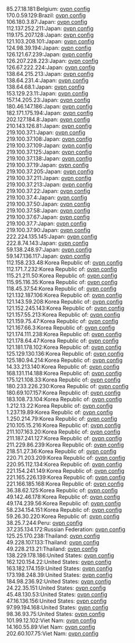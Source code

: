 85.27.18.181:Belgium: [ovpn config](vpn/85_27_18_181.ovpn)  
170.0.59.129:Brazil: [ovpn config](vpn/170_0_59_129.ovpn)  
106.180.3.87:Japan: [ovpn config](vpn/106_180_3_87.ovpn)  
112.137.252.211:Japan: [ovpn config](vpn/112_137_252_211.ovpn)  
119.175.207.128:Japan: [ovpn config](vpn/119_175_207_128.ovpn)  
121.103.208.101:Japan: [ovpn config](vpn/121_103_208_101.ovpn)  
124.98.39.194:Japan: [ovpn config](vpn/124_98_39_194.ovpn)  
126.121.67.239:Japan: [ovpn config](vpn/126_121_67_239.ovpn)  
126.207.228.223:Japan: [ovpn config](vpn/126_207_228_223.ovpn)  
126.67.222.224:Japan: [ovpn config](vpn/126_67_222_224.ovpn)  
138.64.215.213:Japan: [ovpn config](vpn/138_64_215_213.ovpn)  
138.64.231.4:Japan: [ovpn config](vpn/138_64_231_4.ovpn)  
138.64.68.1:Japan: [ovpn config](vpn/138_64_68_1.ovpn)  
153.129.23.11:Japan: [ovpn config](vpn/153_129_23_11.ovpn)  
157.14.205.23:Japan: [ovpn config](vpn/157_14_205_23.ovpn)  
180.46.147.186:Japan: [ovpn config](vpn/180_46_147_186.ovpn)  
182.171.175.194:Japan: [ovpn config](vpn/182_171_175_194.ovpn)  
202.127.184.8:Japan: [ovpn config](vpn/202_127_184_8.ovpn)  
210.143.126.81:Japan: [ovpn config](vpn/210_143_126_81.ovpn)  
219.100.37.1:Japan: [ovpn config](vpn/219_100_37_1.ovpn)  
219.100.37.108:Japan: [ovpn config](vpn/219_100_37_108.ovpn)  
219.100.37.109:Japan: [ovpn config](vpn/219_100_37_109.ovpn)  
219.100.37.125:Japan: [ovpn config](vpn/219_100_37_125.ovpn)  
219.100.37.138:Japan: [ovpn config](vpn/219_100_37_138.ovpn)  
219.100.37.19:Japan: [ovpn config](vpn/219_100_37_19.ovpn)  
219.100.37.205:Japan: [ovpn config](vpn/219_100_37_205.ovpn)  
219.100.37.211:Japan: [ovpn config](vpn/219_100_37_211.ovpn)  
219.100.37.213:Japan: [ovpn config](vpn/219_100_37_213.ovpn)  
219.100.37.22:Japan: [ovpn config](vpn/219_100_37_22.ovpn)  
219.100.37.4:Japan: [ovpn config](vpn/219_100_37_4.ovpn)  
219.100.37.50:Japan: [ovpn config](vpn/219_100_37_50.ovpn)  
219.100.37.58:Japan: [ovpn config](vpn/219_100_37_58.ovpn)  
219.100.37.67:Japan: [ovpn config](vpn/219_100_37_67.ovpn)  
219.100.37.7:Japan: [ovpn config](vpn/219_100_37_7.ovpn)  
219.100.37.90:Japan: [ovpn config](vpn/219_100_37_90.ovpn)  
222.224.135.145:Japan: [ovpn config](vpn/222_224_135_145.ovpn)  
222.8.74.143:Japan: [ovpn config](vpn/222_8_74_143.ovpn)  
59.138.248.97:Japan: [ovpn config](vpn/59_138_248_97.ovpn)  
59.147.136.117:Japan: [ovpn config](vpn/59_147_136_117.ovpn)  
112.158.233.48:Korea Republic of: [ovpn config](vpn/112_158_233_48.ovpn)  
112.171.7.232:Korea Republic of: [ovpn config](vpn/112_171_7_232.ovpn)  
115.21.211.50:Korea Republic of: [ovpn config](vpn/115_21_211_50.ovpn)  
115.95.116.35:Korea Republic of: [ovpn config](vpn/115_95_116_35.ovpn)  
118.45.37.54:Korea Republic of: [ovpn config](vpn/118_45_37_54.ovpn)  
121.132.187.106:Korea Republic of: [ovpn config](vpn/121_132_187_106.ovpn)  
121.143.59.208:Korea Republic of: [ovpn config](vpn/121_143_59_208.ovpn)  
121.152.245.143:Korea Republic of: [ovpn config](vpn/121_152_245_143.ovpn)  
121.157.55.213:Korea Republic of: [ovpn config](vpn/121_157_55_213.ovpn)  
121.159.75.47:Korea Republic of: [ovpn config](vpn/121_159_75_47.ovpn)  
121.167.66.3:Korea Republic of: [ovpn config](vpn/121_167_66_3.ovpn)  
121.174.111.238:Korea Republic of: [ovpn config](vpn/121_174_111_238.ovpn)  
121.178.64.47:Korea Republic of: [ovpn config](vpn/121_178_64_47.ovpn)  
121.181.178.102:Korea Republic of: [ovpn config](vpn/121_181_178_102.ovpn)  
125.129.130.136:Korea Republic of: [ovpn config](vpn/125_129_130_136.ovpn)  
125.180.94.214:Korea Republic of: [ovpn config](vpn/125_180_94_214.ovpn)  
14.33.213.140:Korea Republic of: [ovpn config](vpn/14_33_213_140.ovpn)  
168.131.114.188:Korea Republic of: [ovpn config](vpn/168_131_114_188.ovpn)  
175.121.108.33:Korea Republic of: [ovpn config](vpn/175_121_108_33.ovpn)  
180.233.226.230:Korea Republic of: [ovpn config](vpn/180_233_226_230.ovpn)  
180.69.107.157:Korea Republic of: [ovpn config](vpn/180_69_107_157.ovpn)  
183.108.73.104:Korea Republic of: [ovpn config](vpn/183_108_73_104.ovpn)  
1.212.13.22:Korea Republic of: [ovpn config](vpn/1_212_13_22.ovpn)  
1.237.19.89:Korea Republic of: [ovpn config](vpn/1_237_19_89.ovpn)  
1.250.214.79:Korea Republic of: [ovpn config](vpn/1_250_214_79.ovpn)  
210.105.15.216:Korea Republic of: [ovpn config](vpn/210_105_15_216.ovpn)  
211.107.163.20:Korea Republic of: [ovpn config](vpn/211_107_163_20.ovpn)  
211.187.241.127:Korea Republic of: [ovpn config](vpn/211_187_241_127.ovpn)  
211.229.86.239:Korea Republic of: [ovpn config](vpn/211_229_86_239.ovpn)  
218.51.27.36:Korea Republic of: [ovpn config](vpn/218_51_27_36.ovpn)  
220.71.203.209:Korea Republic of: [ovpn config](vpn/220_71_203_209.ovpn)  
220.95.112.134:Korea Republic of: [ovpn config](vpn/220_95_112_134.ovpn)  
221.154.241.149:Korea Republic of: [ovpn config](vpn/221_154_241_149.ovpn)  
221.165.226.139:Korea Republic of: [ovpn config](vpn/221_165_226_139.ovpn)  
221.166.185.168:Korea Republic of: [ovpn config](vpn/221_166_185_168.ovpn)  
36.38.62.125:Korea Republic of: [ovpn config](vpn/36_38_62_125.ovpn)  
49.142.46.178:Korea Republic of: [ovpn config](vpn/49_142_46_178.ovpn)  
49.174.239.56:Korea Republic of: [ovpn config](vpn/49_174_239_56.ovpn)  
58.234.154.151:Korea Republic of: [ovpn config](vpn/58_234_154_151.ovpn)  
59.26.30.220:Korea Republic of: [ovpn config](vpn/59_26_30_220.ovpn)  
38.25.7.244:Peru: [ovpn config](vpn/38_25_7_244.ovpn)  
37.235.134.172:Russian Federation: [ovpn config](vpn/37_235_134_172.ovpn)  
125.25.170.238:Thailand: [ovpn config](vpn/125_25_170_238.ovpn)  
49.228.107.133:Thailand: [ovpn config](vpn/49_228_107_133.ovpn)  
49.228.213.21:Thailand: [ovpn config](vpn/49_228_213_21.ovpn)  
138.229.178.186:United States: [ovpn config](vpn/138_229_178_186.ovpn)  
162.120.154.22:United States: [ovpn config](vpn/162_120_154_22.ovpn)  
163.182.174.159:United States: [ovpn config](vpn/163_182_174_159.ovpn)  
173.198.248.39:United States: [ovpn config](vpn/173_198_248_39.ovpn)  
184.98.236.92:United States: [ovpn config](vpn/184_98_236_92.ovpn)  
24.22.35.151:United States: [ovpn config](vpn/24_22_35_151.ovpn)  
45.48.130.53:United States: [ovpn config](vpn/45_48_130_53.ovpn)  
47.16.136.156:United States: [ovpn config](vpn/47_16_136_156.ovpn)  
97.99.194.168:United States: [ovpn config](vpn/97_99_194_168.ovpn)  
98.36.93.75:United States: [ovpn config](vpn/98_36_93_75.ovpn)  
101.99.12.102:Viet Nam: [ovpn config](vpn/101_99_12_102.ovpn)  
14.160.55.89:Viet Nam: [ovpn config](vpn/14_160_55_89.ovpn)  
202.60.107.75:Viet Nam: [ovpn config](vpn/202_60_107_75.ovpn)  
